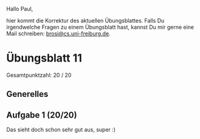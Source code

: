 Hallo Paul,

hier kommt die Korrektur des aktuellen Übungsblattes. Falls Du irgendwelche
Fragen zu einem Übungsblatt hast, kannst Du mir gerne eine Mail schreiben:
<brosi@cs.uni-freiburg.de>.


# Übungsblatt 11

Gesamtpunktzahl: 20 / 20


## Generelles

## Aufgabe 1 (20/20)

Das sieht doch schon sehr gut aus, super :)
